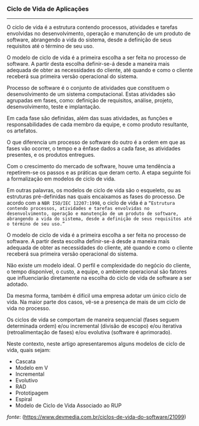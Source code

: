 ### Ciclo de Vida de Aplicações
--------------------------------

O ciclo de vida é a estrutura contendo processos, atividades e tarefas envolvidas no desenvolvimento, operação e manutenção de um produto de software, abrangendo a vida do sistema, desde a definição de seus requisitos até o término de seu uso.

O modelo de ciclo de vida é a primeira escolha a ser feita no processo de software. A partir desta escolha definir-se-á desde a maneira mais adequada de obter as necessidades do cliente, até quando e como o cliente receberá sua primeira versão operacional do sistema.

Processo de software é o conjunto de atividades que constituem o desenvolvimento de um sistema computacional. Estas atividades são agrupadas em fases, como: definição de requisitos, análise, projeto, desenvolvimento, teste e implantação.

Em cada fase são definidas, além das suas atividades, as funções e responsabilidades de cada membro da equipe, e como produto resultante, os artefatos.

O que diferencia um processo de software do outro é a ordem em que as fases vão ocorrer, o tempo e a ênfase dados a cada fase, as atividades presentes, e os produtos entregues.

Com o crescimento do mercado de software, houve uma tendência a repetirem-se os passos e as práticas que deram certo. A etapa seguinte foi a formalização em modelos de ciclo de vida.

Em outras palavras, os modelos de ciclo de vida são o esqueleto, ou as estruturas pré-definidas nas quais encaixamos as fases do processo. De acordo com a `NBR ISO/IEC 12207:1998`, o ciclo de vida é a `“Estrutura contendo processos, atividades e tarefas envolvidas no desenvolvimento, operação e manutenção de um produto de software, abrangendo a vida do sistema, desde a definição de seus requisitos até o término de seu uso.”`

O modelo de ciclo de vida é a primeira escolha a ser feita no processo de software. A partir desta escolha definir-se-á desde a maneira mais adequada de obter as necessidades do cliente, até quando e como o cliente receberá sua primeira versão operacional do sistema.

Não existe um modelo ideal. O perfil e complexidade do negócio do cliente, o tempo disponível, o custo, a equipe, o ambiente operacional são fatores que influenciarão diretamente na escolha do ciclo de vida de software a ser adotado.

Da mesma forma, também é difícil uma empresa adotar um único ciclo de vida. Na maior parte dos casos, vê-se a presença de mais de um ciclo de vida no processo.

Os ciclos de vida se comportam de maneira sequencial (fases seguem determinada ordem) e/ou incremental (divisão de escopo) e/ou iterativa (retroalimentação de fases) e/ou evolutiva (software é aprimorado).

Neste contexto, neste artigo apresentaremos alguns modelos de ciclo de vida, quais sejam:

*   Cascata
*   Modelo em V
*   Incremental
*   Evolutivo
*   RAD
*   Prototipagem
*   Espiral
*   Modelo de Ciclo de Vida Associado ao RUP
    
_fonte_: (https://www.devmedia.com.br/ciclos-de-vida-do-software/21099)